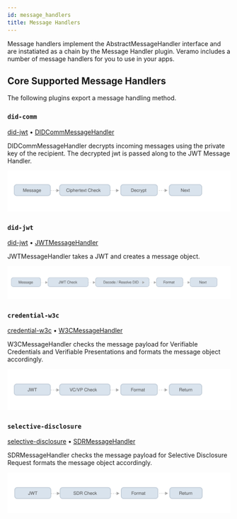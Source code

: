 ```yaml
---
id: message_handlers
title: Message Handlers
---
```


Message handlers implement the AbstractMessageHandler interface and are instatiated as a chain by the Message Handler plugin. Veramo includes a number of message handlers for you to use in your apps.

## Core Supported Message Handlers

The following plugins export a message handling method.

### `did-comm`

[did-jwt](/docs/api/did-comm) • [DIDCommMessageHandler](/docs/api/did-comm.didcommmessagehandler)

DIDCommMessageHandler decrypts incoming messages using the private key of the recipient. The decrypted jwt is passed along to the JWT Message Handler.

![img](../../static/img/diagrams/message_didcomm.svg)

### `did-jwt`

[did-jwt](/docs/api/did-jwt) • [JWTMessageHandler](/docs/api/did-jwt.jwtmessagehandler)

JWTMessageHandler takes a JWT and creates a message object.

![img](../../static/img/diagrams/message_jwt.svg)

### `credential-w3c`

[credential-w3c](/docs/api/credential-w3c) • [W3CMessageHandler](/docs/api/credential-w3c.w3cmessagehandler)

W3CMessageHandler checks the message payload for Verifiable Credentials and Verifiable Presentations and formats the message object accordingly.

![img](../../static/img/diagrams/message_w3c.svg)

### `selective-disclosure`

[selective-disclosure](/docs/api/selective-disclosure) • [SDRMessageHandler](/docs/api/selective-disclosure.sdrmessagehandler)

SDRMessageHandler checks the message payload for Selective Disclosure Request formats the message object accordingly.

![img](../../static/img/diagrams/message_sdr.svg)
